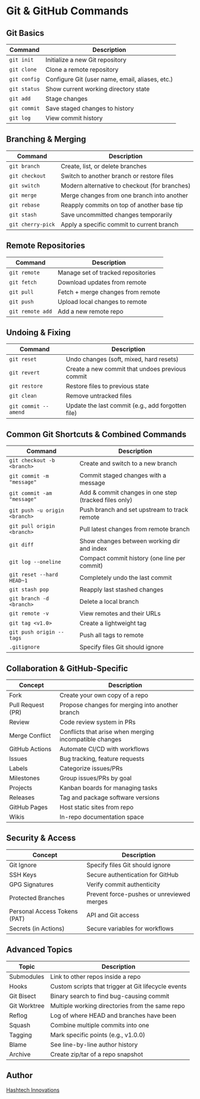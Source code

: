 # Git & GitHub Commands
## Git Basics
| Command        | Description                                           |
|----------------|-------------------------------------------------------|
| `git init`     | Initialize a new Git repository                      |
| `git clone`    | Clone a remote repository                            |
| `git config`   | Configure Git (user name, email, aliases, etc.)      |
| `git status`   | Show current working directory state                 |
| `git add`      | Stage changes                                        |
| `git commit`   | Save staged changes to history                       |
| `git log`      | View commit history                                  |

## Branching & Merging
| Command            | Description                                         |
|--------------------|-----------------------------------------------------|
| `git branch`       | Create, list, or delete branches                   |
| `git checkout`     | Switch to another branch or restore files          |
| `git switch`       | Modern alternative to checkout (for branches)      |
| `git merge`        | Merge changes from one branch into another         |
| `git rebase`       | Reapply commits on top of another base tip         |
| `git stash`        | Save uncommitted changes temporarily               |
| `git cherry-pick`  | Apply a specific commit to current branch          |

## Remote Repositories
| Command            | Description                                         |
|--------------------|-----------------------------------------------------|
| `git remote`       | Manage set of tracked repositories                 |
| `git fetch`        | Download updates from remote                      |
| `git pull`         | Fetch + merge changes from remote                 |
| `git push`         | Upload local changes to remote                    |
| `git remote add`   | Add a new remote repo                             |

## Undoing & Fixing
| Command            | Description                                         |
|--------------------|-----------------------------------------------------|
| `git reset`        | Undo changes (soft, mixed, hard resets)            |
| `git revert`       | Create a new commit that undoes previous commit    |
| `git restore`      | Restore files to previous state                    |
| `git clean`        | Remove untracked files                             |
| `git commit --amend` | Update the last commit (e.g., add forgotten file) |

## Common Git Shortcuts & Combined Commands
| Command                              | Description |
|--------------------------------------|-------------|
| `git checkout -b <branch>`           | Create and switch to a new branch |
| `git commit -m "message"`            | Commit staged changes with a message |
| `git commit -am "message"`           | Add & commit changes in one step (tracked files only) |
| `git push -u origin <branch>`        | Push branch and set upstream to track remote |
| `git pull origin <branch>`           | Pull latest changes from remote branch |
| `git diff`                           | Show changes between working dir and index |
| `git log --oneline`                  | Compact commit history (one line per commit) |
| `git reset --hard HEAD~1`            | Completely undo the last commit |
| `git stash pop`                      | Reapply last stashed changes |
| `git branch -d <branch>`             | Delete a local branch |
| `git remote -v`                      | View remotes and their URLs |
| `git tag <v1.0>`                     | Create a lightweight tag |
| `git push origin --tags`             | Push all tags to remote |
| `.gitignore`                         | Specify files Git should ignore |

## Collaboration & GitHub-Specific
| Concept              | Description                                       |
|----------------------|---------------------------------------------------|
| Fork                 | Create your own copy of a repo                   |
| Pull Request (PR)    | Propose changes for merging into another branch  |
| Review               | Code review system in PRs                        |
| Merge Conflict       | Conflicts that arise when merging incompatible changes |
| GitHub Actions       | Automate CI/CD with workflows                    |
| Issues               | Bug tracking, feature requests                   |
| Labels               | Categorize issues/PRs                            |
| Milestones           | Group issues/PRs by goal                         |
| Projects             | Kanban boards for managing tasks                 |
| Releases             | Tag and package software versions                |
| GitHub Pages         | Host static sites from repo                      |
| Wikis                | In-repo documentation space                      |

## Security & Access
| Concept              | Description                                       |
|----------------------|---------------------------------------------------|
| Git Ignore           | Specify files Git should ignore                  |
| SSH Keys             | Secure authentication for GitHub                |
| GPG Signatures       | Verify commit authenticity                       |
| Protected Branches   | Prevent force-pushes or unreviewed merges       |
| Personal Access Tokens (PAT) | API and Git access                     |
| Secrets (in Actions) | Secure variables for workflows                  |

## Advanced Topics
| Topic              | Description                                         |
|--------------------|-----------------------------------------------------|
| Submodules         | Link to other repos inside a repo                  |
| Hooks              | Custom scripts that trigger at Git lifecycle events|
| Git Bisect         | Binary search to find bug-causing commit          |
| Git Worktree       | Multiple working directories from the same repo   |
| Reflog             | Log of where HEAD and branches have been          |
| Squash             | Combine multiple commits into one                 |
| Tagging            | Mark specific points (e.g., v1.0.0)               |
| Blame              | See line-by-line author history                   |
| Archive            | Create zip/tar of a repo snapshot                 |



## Author

[Hashtech Innovations](https://hashtechinnovations.in)
